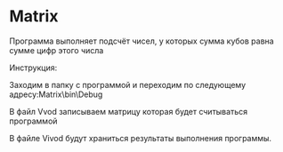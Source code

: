 # Matrix
Программа выполняет подсчёт чисел, у которых сумма кубов равна сумме цифр этого числа

Инструкция:

Заходим в папку с программой и переходим по следующему адресу:Matrix\bin\Debug

В файл Vvod записываем матрицу которая будет считываться программой

В файле Vivod будут храниться результаты выполнения программы.
